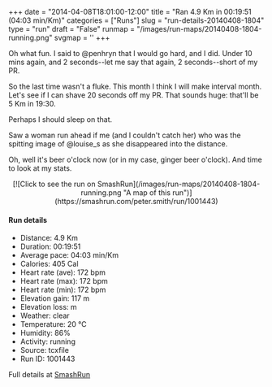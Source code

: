 +++
date = "2014-04-08T18:01:00-12:00"
title = "Ran 4.9 Km in 00:19:51 (04:03 min/Km)"
categories = ["Runs"]
slug = "run-details-20140408-1804"
type = "run"
draft = "False"
runmap = "/images/run-maps/20140408-1804-running.png"
svgmap = '<polyline points="94 78, 86 78, 71 96, 62 95, 50 100, 37 96, 39 82, 3 71, 3 69, 15 41, 18 35, 56 0, 68 2, 27 43, 45 25, 69 3, 66 0, 54 1, 16 39, 3 72, 40 82, 38 96, 57 100, 70 95, 81 80, 92 80, 97 74">'
+++

Oh what fun. I said to @penhryn that I would go hard, and I did. Under 10 mins again, and 2 seconds--let me say that again, 2 seconds--short of my PR. 

So the last time wasn't a fluke. This month I think I will make interval month. Let's see if I can shave 20 seconds off my PR. That sounds huge: that'll be 5 Km in 19:30. 

Perhaps I should sleep on that. 

Saw a woman run ahead if me (and I couldn't catch her) who was the spitting image of @louise_s as she disappeared into the distance. 

Oh, well it's beer o'clock now (or in my case, ginger beer o'clock). And time to look at my stats. 




<!--more-->

<center>
[![Click to see the run on SmashRun](/images/run-maps/20140408-1804-running.png "A map of this run")](https://smashrun.com/peter.smith/run/1001443)
</center>

#### Run details

* Distance: 4.9 Km
* Duration: 00:19:51
* Average pace: 04:03 min/Km
* Calories: 405 Cal
* Heart rate (ave): 172 bpm
* Heart rate (max): 172 bpm
* Heart rate (min): 172 bpm
* Elevation gain: 117 m
* Elevation loss:  m
* Weather: clear
* Temperature: 20 &deg;C
* Humidity: 86%
* Activity: running
* Source: tcxfile
* Run ID: 1001443

Full details at [SmashRun](https://smashrun.com/peter.smith/run/1001443)